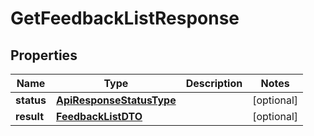 
# GetFeedbackListResponse

## Properties
| Name | Type | Description | Notes |
| ------------ | ------------- | ------------- | ------------- |
| **status** | [**ApiResponseStatusType**](ApiResponseStatusType.md) |  |  [optional] |
| **result** | [**FeedbackListDTO**](FeedbackListDTO.md) |  |  [optional] |



